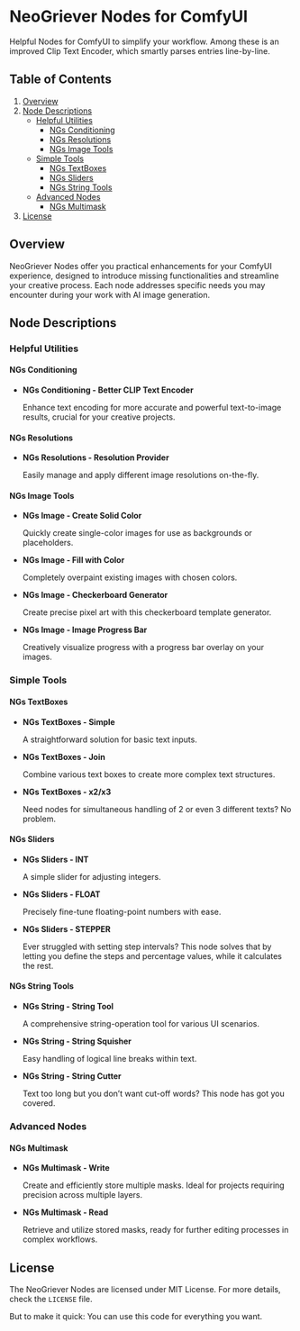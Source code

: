 # NeoGriever Nodes for ComfyUI

Helpful Nodes for ComfyUI to simplify your workflow. Among these is an improved Clip Text Encoder, which smartly parses
entries line-by-line.

## Table of Contents

1. [Overview](#overview)
2. [Node Descriptions](#node-descriptions)
    - [Helpful Utilities](#helpful-utilities)
        - [NGs Conditioning](#ngs-conditioning)
        - [NGs Resolutions](#ngs-resolutions)
        - [NGs Image Tools](#ngs-image-tools)
    - [Simple Tools](#simple-tools)
        - [NGs TextBoxes](#ngs-textboxes)
        - [NGs Sliders](#ngs-sliders)
        - [NGs String Tools](#ngs-string-tools)
    - [Advanced Nodes](#advanced-nodes)
        - [NGs Multimask](#ngs-multimask)
3. [License](#license)

## Overview

NeoGriever Nodes offer you practical enhancements for your ComfyUI experience, designed to introduce missing
functionalities and streamline your creative process. Each node addresses specific needs you may encounter during your
work with AI image generation.

## Node Descriptions

### Helpful Utilities

#### NGs Conditioning

- **NGs Conditioning - Better CLIP Text Encoder**

  Enhance text encoding for more accurate and powerful text-to-image results, crucial for your creative projects.

#### NGs Resolutions

- **NGs Resolutions - Resolution Provider**

  Easily manage and apply different image resolutions on-the-fly.

#### NGs Image Tools

- **NGs Image - Create Solid Color**

  Quickly create single-color images for use as backgrounds or placeholders.


- **NGs Image - Fill with Color**

  Completely overpaint existing images with chosen colors.


- **NGs Image - Checkerboard Generator**

  Create precise pixel art with this checkerboard template generator.


- **NGs Image - Image Progress Bar**

  Creatively visualize progress with a progress bar overlay on your images.

### Simple Tools

#### NGs TextBoxes

- **NGs TextBoxes - Simple**

  A straightforward solution for basic text inputs.


- **NGs TextBoxes - Join**

  Combine various text boxes to create more complex text structures.


- **NGs TextBoxes - x2/x3**

  Need nodes for simultaneous handling of 2 or even 3 different texts? No problem.

#### NGs Sliders

- **NGs Sliders - INT**

  A simple slider for adjusting integers.


- **NGs Sliders - FLOAT**

  Precisely fine-tune floating-point numbers with ease.


- **NGs Sliders - STEPPER**

  Ever struggled with setting step intervals? This node solves that by letting you define the steps and percentage
  values, while it calculates the rest.

#### NGs String Tools

- **NGs String - String Tool**

  A comprehensive string-operation tool for various UI scenarios.


- **NGs String - String Squisher**

  Easy handling of logical line breaks within text.


- **NGs String - String Cutter**

  Text too long but you don’t want cut-off words? This node has got you covered.

### Advanced Nodes

#### NGs Multimask

- **NGs Multimask - Write**

  Create and efficiently store multiple masks. Ideal for projects requiring precision across multiple layers.


- **NGs Multimask - Read**

  Retrieve and utilize stored masks, ready for further editing processes in complex workflows.

## License

The NeoGriever Nodes are licensed under MIT License. For more details, check the `LICENSE` file.

But to make it quick: You can use this code for everything you want.